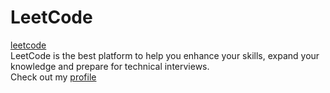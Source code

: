 # LeetCode

[leetcode](https://leetcode.com/)  
LeetCode is the best platform to help you enhance your skills, expand your knowledge and prepare for technical interviews.  
Check out my [profile](https://leetcode.com/baskpann/)
